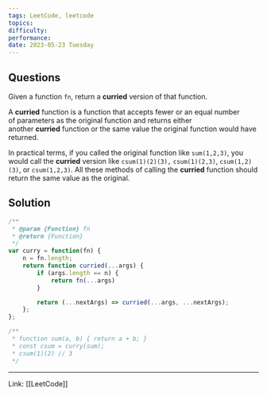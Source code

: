 ```yaml
---
tags: LeetCode, leetcode
topics: 
difficulty:
performance:
date: 2023-05-23 Tuesday
---
```


## Questions

Given a function `fn`, return a **curried** version of that function.

A **curried** function is a function that accepts fewer or an equal number of parameters as the original function and returns either another **curried** function or the same value the original function would have returned.

In practical terms, if you called the original function like `sum(1,2,3)`, you would call the **curried** version like `csum(1)(2)(3),` `csum(1)(2,3)`, `csum(1,2)(3)`, or `csum(1,2,3)`. All these methods of calling the **curried** function should return the same value as the original.

## Solution

```javascript
/**
 * @param {Function} fn
 * @return {Function}
 */
var curry = function(fn) {
    n = fn.length;
    return function curried(...args) {
        if (args.length == n) {
            return fn(...args)
        }

        return (...nextArgs) => curried(...args, ...nextArgs);
    };
};

/**
 * function sum(a, b) { return a + b; }
 * const csum = curry(sum);
 * csum(1)(2) // 3
 */
```

---
Link: [[LeetCode]]
